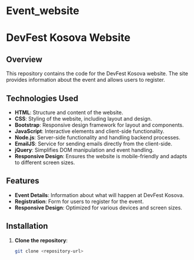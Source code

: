 # Event_website
# DevFest Kosova Website

## Overview

This repository contains the code for the DevFest Kosova website. The site provides information about the event and allows users to register.

## Technologies Used

- **HTML**: Structure and content of the website.
- **CSS**: Styling of the website, including layout and design.
- **Bootstrap**: Responsive design framework for layout and components.
- **JavaScript**: Interactive elements and client-side functionality.
- **Node.js**: Server-side functionality and handling backend processes.
- **EmailJS**: Service for sending emails directly from the client-side.
- **jQuery**: Simplifies DOM manipulation and event handling.
- **Responsive Design**: Ensures the website is mobile-friendly and adapts to different screen sizes.

## Features

- **Event Details**: Information about what will happen at DevFest Kosova.
- **Registration**: Form for users to register for the event.
- **Responsive Design**: Optimized for various devices and screen sizes.

## Installation

1. **Clone the repository**:
   ```bash
   git clone <repository-url>
